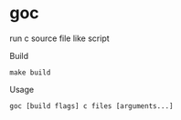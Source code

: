 # goc

run c source file like script


Build

```
make build
```

Usage

```
goc [build flags] c files [arguments...]
```